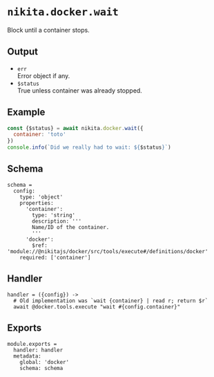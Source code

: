 
# `nikita.docker.wait`

Block until a container stops.

## Output

* `err`   
  Error object if any.   
* `$status`   
  True unless container was already stopped.

## Example

```js
const {$status} = await nikita.docker.wait({
  container: 'toto'
})
console.info(`Did we really had to wait: ${$status}`)
```

## Schema

    schema =
      config:
        type: 'object'
        properties:
          'container':
            type: 'string'
            description: '''
            Name/ID of the container.
            '''
          'docker':
            $ref: 'module://@nikitajs/docker/src/tools/execute#/definitions/docker'
        required: ['container']

## Handler

    handler = ({config}) ->
      # Old implementation was `wait {container} | read r; return $r`
      await @docker.tools.execute "wait #{config.container}"

## Exports

    module.exports =
      handler: handler
      metadata:
        global: 'docker'
        schema: schema
